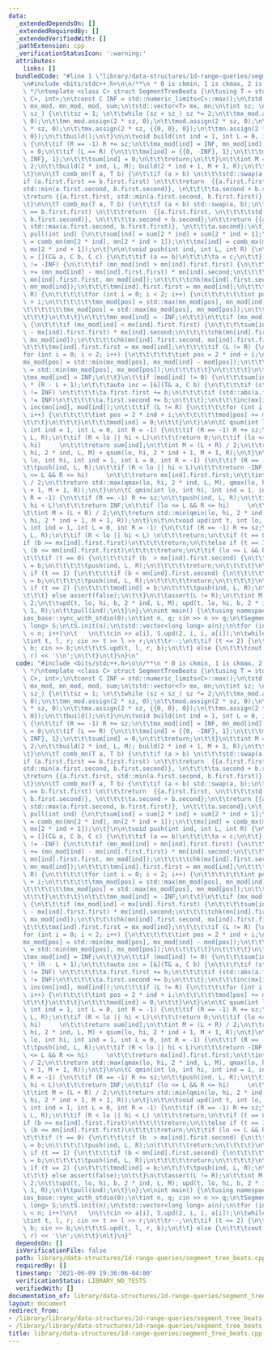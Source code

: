 ```yaml
---
data:
  _extendedDependsOn: []
  _extendedRequiredBy: []
  _extendedVerifiedWith: []
  _pathExtension: cpp
  _verificationStatusIcon: ':warning:'
  attributes:
    links: []
  bundledCode: "#line 1 \"library/data-structures/1d-range-queries/segment_tree_beats.cpp\"\
    \n#include <bits/stdc++.h>\n\n/**\n * 0 is ckmin, 1 is ckmax, 2 is range add\n\
    \ */\ntemplate <class C> struct SegmentTreeBeats {\n\tusing T = std::pair<std::pair<C,\
    \ C>, int>;\n\tconst C INF = std::numeric_limits<C>::max();\n\tstd::vector<C>\
    \ mx_mod, mn_mod, mod, sum;\n\tstd::vector<T> mx, mn;\n\tint sz; \n\n\tvoid init(int\
    \ sz_) {\n\t\tsz = 1; \n\t\twhile (sz < sz_) sz *= 2;\n\t\tmx_mod.assign(2 * sz,\
    \ 0);\n\t\tmn_mod.assign(2 * sz, 0);\n\t\tmod.assign(2 * sz, 0);\n\t\tsum.assign(2\
    \ * sz, 0);\n\t\tmx.assign(2 * sz, {{0, 0}, 0});\n\t\tmn.assign(2 * sz, {{0, 0},\
    \ 0});\n\t\tbuild();\n\t}\n\n\tvoid build(int ind = 1, int L = 0, int R = -1)\
    \ {\n\t\tif (R == -1) R += sz;\n\t\tmx_mod[ind] = INF, mn_mod[ind] = -INF, mod[ind]\
    \ = 0;\n\t\tif (L == R) {\n\t\t\tmx[ind] = {{0, -INF}, 1};\n\t\t\tmn[ind] = {{0,\
    \ INF}, 1};\n\t\t\tsum[ind] = 0;\n\t\t\treturn;\n\t\t}\n\t\tint M = (L + R) /\
    \ 2;\n\t\tbuild(2 * ind, L, M); build(2 * ind + 1, M + 1, R);\n\t\tpull(ind);\n\
    \t}\n\n\tT comb_mn(T a, T b) {\n\t\tif (a > b) \n\t\t\tstd::swap(a, b);\n\t\t\
    if (a.first.first == b.first.first) \n\t\t\treturn  {{a.first.first, \n\t\t\t\t\
    std::min(a.first.second, b.first.second)}, \n\t\t\t\ta.second + b.second};\n\t\
    \treturn {{a.first.first, std::min(a.first.second, b.first.first)}, a.second};\n\
    \t}\n\n\tT comb_mx(T a, T b) {\n\t\tif (a < b) std::swap(a, b);\n\t\tif (a.first.first\
    \ == b.first.first) \n\t\t\treturn  {{a.first.first, \n\t\t\t\tstd::max(a.first.second,\
    \ b.first.second)}, \n\t\t\t\ta.second + b.second};\n\t\treturn {{a.first.first,\
    \ std::max(a.first.second, b.first.first)}, \n\t\t\ta.second};\n\t}\n\n\tvoid\
    \ pull(int ind) {\n\t\tsum[ind] = sum[2 * ind] + sum[2 * ind + 1];\n\t\tmn[ind]\
    \ = comb_mn(mn[2 * ind], mn[2 * ind + 1]);\n\t\tmx[ind] = comb_mx(mx[2 * ind],\
    \ mx[2 * ind + 1]);\n\t}\n\n\tvoid push(int ind, int L, int R) {\n\t\tauto chk\
    \ = [](C& a, C b, C c) {\n\t\t\tif (a == b)\n\t\t\t\ta = c;\n\t\t};\n\t\tif (mn_mod[ind]\
    \ != -INF) {\n\t\t\tif (mn_mod[ind] > mn[ind].first.first) {\n\t\t\t\tsum[ind]\
    \ += (mn_mod[ind] - mn[ind].first.first) * mn[ind].second;\n\t\t\t\tchk(mx[ind].first.first,\
    \ mn[ind].first.first, mn_mod[ind]);\n\t\t\t\tchk(mx[ind].first.second, mn[ind].first.first,\
    \ mn_mod[ind]);\n\t\t\t\tmn[ind].first.first = mn_mod[ind];\n\t\t\t\tif (L !=\
    \ R) {\n\t\t\t\t\tfor (int i = 0; i < 2; i++) {\n\t\t\t\t\t\tint pos = 2 * ind\
    \ + i;\n\t\t\t\t\t\tmn_mod[pos] = std::max(mn_mod[pos], mn_mod[ind] - mod[pos]);\n\
    \t\t\t\t\t\tmx_mod[pos] = std::max(mx_mod[pos], mn_mod[pos]);\n\t\t\t\t\t}\n\t\
    \t\t\t}\n\t\t\t}\n\t\t\tmn_mod[ind] = -INF;\n\t\t}\n\t\tif (mx_mod[ind] != INF)\
    \ {\n\t\t\tif (mx_mod[ind] < mx[ind].first.first) {\n\t\t\t\tsum[ind] += (mx_mod[ind]\
    \ - mx[ind].first.first) * mx[ind].second;\n\t\t\t\tchk(mn[ind].first.first, mx[ind].first.first,\
    \ mx_mod[ind]);\n\t\t\t\tchk(mn[ind].first.second, mx[ind].first.first, mx_mod[ind]);\n\
    \t\t\t\tmx[ind].first.first = mx_mod[ind];\n\t\t\t\tif (L != R) {\n\t\t\t\t\t\
    for (int i = 0; i < 2; i++) {\n\t\t\t\t\t\tint pos = 2 * ind + i;\n\t\t\t\t\t\t\
    mx_mod[pos] = std::min(mx_mod[pos], mx_mod[ind] - mod[pos]);\n\t\t\t\t\t\tmn_mod[pos]\
    \ = std::min(mn_mod[pos], mx_mod[pos]);\n\t\t\t\t\t}\n\t\t\t\t}\n\t\t\t}\n\t\t\
    \tmx_mod[ind] = INF;\n\t\t}\n\t\tif (mod[ind] != 0) {\n\t\t\tsum[ind] += mod[ind]\
    \ * (R - L + 1);\n\t\t\tauto inc = [&](T& a, C b) {\n\t\t\t\tif (std::abs(a.first.first)\
    \ != INF) \n\t\t\t\t\ta.first.first += b;\n\t\t\t\tif (std::abs(a.first.second)\
    \ != INF)\n\t\t\t\t\ta.first.second += b;\n\t\t\t};\n\t\t\tinc(mx[ind], mod[ind]);\
    \ inc(mn[ind], mod[ind]);\n\t\t\tif (L != R) {\n\t\t\t\tfor (int i = 0; i < 2;\
    \ i++) {\n\t\t\t\t\tint pos = 2 * ind + i;\n\t\t\t\t\tmod[pos] += mod[ind];\n\t\
    \t\t\t}\n\t\t\t}\n\t\t\tmod[ind] = 0;\n\t\t}\n\t}\n\n\tC qsum(int lo, int hi,\
    \ int ind = 1, int L = 0, int R = -1) {\n\t\tif (R == -1) R += sz;\n\t\tpush(ind,\
    \ L, R);\n\t\tif (R < lo || hi < L)\n\t\t\treturn 0;\n\t\tif (lo <= L && R <=\
    \ hi)     \n\t\t\treturn sum[ind];\n\t\tint M = (L + R) / 2;\n\t\treturn qsum(lo,\
    \ hi, 2 * ind, L, M) + qsum(lo, hi, 2 * ind + 1, M + 1, R);\n\t}\n\n\tC qmax(int\
    \ lo, int hi, int ind = 1, int L = 0, int R = -1) {\n\t\tif (R == -1) R += sz;\n\
    \t\tpush(ind, L, R);\n\t\tif (R < lo || hi < L)\n\t\t\treturn -INF;\n\t\tif (lo\
    \ <= L && R <= hi)     \n\t\t\treturn mx[ind].first.first;\n\t\tint M = (L + R)\
    \ / 2;\n\t\treturn std::max(qmax(lo, hi, 2 * ind, L, M), qmax(lo, hi, 2 * ind\
    \ + 1, M + 1, R));\n\t}\n\n\tC qmin(int lo, int hi, int ind = 1, int L = 0, int\
    \ R = -1) {\n\t\tif (R == -1) R += sz;\n\t\tpush(ind, L, R);\n\t\tif (R < lo ||\
    \ hi < L)\n\t\t\treturn INF;\n\t\tif (lo <= L && R <= hi)     \n\t\t\treturn mn[ind].first.first;\n\
    \t\tint M = (L + R) / 2;\n\t\treturn std::min(qmin(lo, hi, 2 * ind, L, M), qmin(lo,\
    \ hi, 2 * ind + 1, M + 1, R));\n\t}\n\t\n\tvoid upd(int t, int lo, int hi, C b,\
    \ int ind = 1, int L = 0, int R = -1) {\n\t\tif (R == -1) R += sz;\n\t\tpush(ind,\
    \ L, R);\n\t\tif (R < lo || hi < L) \n\t\t\treturn;\n\t\tif (t == 0) \n\t\t\t\
    if (b >= mx[ind].first.first)\n\t\t\t\treturn;\n\t\telse if (t == 1)\n\t\t\tif\
    \ (b <= mn[ind].first.first)\n\t\t\t\treturn;\n\t\tif (lo <= L && R <= hi) {\n\
    \t\t\tif (t == 0) {\n\t\t\t\tif (b  > mx[ind].first.second) {\n\t\t\t\t\tmx_mod[ind]\
    \ = b;\n\t\t\t\t\tpush(ind, L, R);\n\t\t\t\t\treturn;\n\t\t\t\t}\n\t\t\t} else\
    \ if (t == 1) {\n\t\t\t\tif (b < mn[ind].first.second) {\n\t\t\t\t\tmn_mod[ind]\
    \ = b;\n\t\t\t\t\tpush(ind, L, R);\n\t\t\t\t\treturn;\n\t\t\t\t}\n\t\t\t} else\
    \ if (t == 2) {\n\t\t\t\tmod[ind] = b;\n\t\t\t\tpush(ind, L, R);\n\t\t\t\treturn;\n\
    \t\t\t} else assert(false);\n\t\t}\n\t\tassert(L != R);\n\t\tint M = (L + R) /\
    \ 2;\n\t\tupd(t, lo, hi, b, 2 * ind, L, M); upd(t, lo, hi, b, 2 * ind + 1, M +\
    \ 1, R);\n\t\tpull(ind);\n\t}\n};\n\nint main() {\n\tusing namespace std;\n\t\
    ios_base::sync_with_stdio(0);\n\tint n, q; cin >> n >> q;\n\tSegmentTreeBeats<long\
    \ long> S;\n\tS.init(n);\n\tstd::vector<long long> a(n);\n\tfor (int i = 0; i\
    \ < n; i++)\n\t   \n\t\tcin >> a[i], S.upd(2, i, i, a[i]);\n\twhile (q--) {\n\t\
    \tint t, l, r; cin >> t >> l >> r;\n\t\tr--;\n\t\tif (t <= 2) {\n\t\t\tlong long\
    \ b; cin >> b;\n\t\t\tS.upd(t, l, r, b);\n\t\t} else {\n\t\t\tcout << S.qsum(l,\
    \ r) << '\\n';\n\t\t}\n\t}\n}\n"
  code: "#include <bits/stdc++.h>\n\n/**\n * 0 is ckmin, 1 is ckmax, 2 is range add\n\
    \ */\ntemplate <class C> struct SegmentTreeBeats {\n\tusing T = std::pair<std::pair<C,\
    \ C>, int>;\n\tconst C INF = std::numeric_limits<C>::max();\n\tstd::vector<C>\
    \ mx_mod, mn_mod, mod, sum;\n\tstd::vector<T> mx, mn;\n\tint sz; \n\n\tvoid init(int\
    \ sz_) {\n\t\tsz = 1; \n\t\twhile (sz < sz_) sz *= 2;\n\t\tmx_mod.assign(2 * sz,\
    \ 0);\n\t\tmn_mod.assign(2 * sz, 0);\n\t\tmod.assign(2 * sz, 0);\n\t\tsum.assign(2\
    \ * sz, 0);\n\t\tmx.assign(2 * sz, {{0, 0}, 0});\n\t\tmn.assign(2 * sz, {{0, 0},\
    \ 0});\n\t\tbuild();\n\t}\n\n\tvoid build(int ind = 1, int L = 0, int R = -1)\
    \ {\n\t\tif (R == -1) R += sz;\n\t\tmx_mod[ind] = INF, mn_mod[ind] = -INF, mod[ind]\
    \ = 0;\n\t\tif (L == R) {\n\t\t\tmx[ind] = {{0, -INF}, 1};\n\t\t\tmn[ind] = {{0,\
    \ INF}, 1};\n\t\t\tsum[ind] = 0;\n\t\t\treturn;\n\t\t}\n\t\tint M = (L + R) /\
    \ 2;\n\t\tbuild(2 * ind, L, M); build(2 * ind + 1, M + 1, R);\n\t\tpull(ind);\n\
    \t}\n\n\tT comb_mn(T a, T b) {\n\t\tif (a > b) \n\t\t\tstd::swap(a, b);\n\t\t\
    if (a.first.first == b.first.first) \n\t\t\treturn  {{a.first.first, \n\t\t\t\t\
    std::min(a.first.second, b.first.second)}, \n\t\t\t\ta.second + b.second};\n\t\
    \treturn {{a.first.first, std::min(a.first.second, b.first.first)}, a.second};\n\
    \t}\n\n\tT comb_mx(T a, T b) {\n\t\tif (a < b) std::swap(a, b);\n\t\tif (a.first.first\
    \ == b.first.first) \n\t\t\treturn  {{a.first.first, \n\t\t\t\tstd::max(a.first.second,\
    \ b.first.second)}, \n\t\t\t\ta.second + b.second};\n\t\treturn {{a.first.first,\
    \ std::max(a.first.second, b.first.first)}, \n\t\t\ta.second};\n\t}\n\n\tvoid\
    \ pull(int ind) {\n\t\tsum[ind] = sum[2 * ind] + sum[2 * ind + 1];\n\t\tmn[ind]\
    \ = comb_mn(mn[2 * ind], mn[2 * ind + 1]);\n\t\tmx[ind] = comb_mx(mx[2 * ind],\
    \ mx[2 * ind + 1]);\n\t}\n\n\tvoid push(int ind, int L, int R) {\n\t\tauto chk\
    \ = [](C& a, C b, C c) {\n\t\t\tif (a == b)\n\t\t\t\ta = c;\n\t\t};\n\t\tif (mn_mod[ind]\
    \ != -INF) {\n\t\t\tif (mn_mod[ind] > mn[ind].first.first) {\n\t\t\t\tsum[ind]\
    \ += (mn_mod[ind] - mn[ind].first.first) * mn[ind].second;\n\t\t\t\tchk(mx[ind].first.first,\
    \ mn[ind].first.first, mn_mod[ind]);\n\t\t\t\tchk(mx[ind].first.second, mn[ind].first.first,\
    \ mn_mod[ind]);\n\t\t\t\tmn[ind].first.first = mn_mod[ind];\n\t\t\t\tif (L !=\
    \ R) {\n\t\t\t\t\tfor (int i = 0; i < 2; i++) {\n\t\t\t\t\t\tint pos = 2 * ind\
    \ + i;\n\t\t\t\t\t\tmn_mod[pos] = std::max(mn_mod[pos], mn_mod[ind] - mod[pos]);\n\
    \t\t\t\t\t\tmx_mod[pos] = std::max(mx_mod[pos], mn_mod[pos]);\n\t\t\t\t\t}\n\t\
    \t\t\t}\n\t\t\t}\n\t\t\tmn_mod[ind] = -INF;\n\t\t}\n\t\tif (mx_mod[ind] != INF)\
    \ {\n\t\t\tif (mx_mod[ind] < mx[ind].first.first) {\n\t\t\t\tsum[ind] += (mx_mod[ind]\
    \ - mx[ind].first.first) * mx[ind].second;\n\t\t\t\tchk(mn[ind].first.first, mx[ind].first.first,\
    \ mx_mod[ind]);\n\t\t\t\tchk(mn[ind].first.second, mx[ind].first.first, mx_mod[ind]);\n\
    \t\t\t\tmx[ind].first.first = mx_mod[ind];\n\t\t\t\tif (L != R) {\n\t\t\t\t\t\
    for (int i = 0; i < 2; i++) {\n\t\t\t\t\t\tint pos = 2 * ind + i;\n\t\t\t\t\t\t\
    mx_mod[pos] = std::min(mx_mod[pos], mx_mod[ind] - mod[pos]);\n\t\t\t\t\t\tmn_mod[pos]\
    \ = std::min(mn_mod[pos], mx_mod[pos]);\n\t\t\t\t\t}\n\t\t\t\t}\n\t\t\t}\n\t\t\
    \tmx_mod[ind] = INF;\n\t\t}\n\t\tif (mod[ind] != 0) {\n\t\t\tsum[ind] += mod[ind]\
    \ * (R - L + 1);\n\t\t\tauto inc = [&](T& a, C b) {\n\t\t\t\tif (std::abs(a.first.first)\
    \ != INF) \n\t\t\t\t\ta.first.first += b;\n\t\t\t\tif (std::abs(a.first.second)\
    \ != INF)\n\t\t\t\t\ta.first.second += b;\n\t\t\t};\n\t\t\tinc(mx[ind], mod[ind]);\
    \ inc(mn[ind], mod[ind]);\n\t\t\tif (L != R) {\n\t\t\t\tfor (int i = 0; i < 2;\
    \ i++) {\n\t\t\t\t\tint pos = 2 * ind + i;\n\t\t\t\t\tmod[pos] += mod[ind];\n\t\
    \t\t\t}\n\t\t\t}\n\t\t\tmod[ind] = 0;\n\t\t}\n\t}\n\n\tC qsum(int lo, int hi,\
    \ int ind = 1, int L = 0, int R = -1) {\n\t\tif (R == -1) R += sz;\n\t\tpush(ind,\
    \ L, R);\n\t\tif (R < lo || hi < L)\n\t\t\treturn 0;\n\t\tif (lo <= L && R <=\
    \ hi)     \n\t\t\treturn sum[ind];\n\t\tint M = (L + R) / 2;\n\t\treturn qsum(lo,\
    \ hi, 2 * ind, L, M) + qsum(lo, hi, 2 * ind + 1, M + 1, R);\n\t}\n\n\tC qmax(int\
    \ lo, int hi, int ind = 1, int L = 0, int R = -1) {\n\t\tif (R == -1) R += sz;\n\
    \t\tpush(ind, L, R);\n\t\tif (R < lo || hi < L)\n\t\t\treturn -INF;\n\t\tif (lo\
    \ <= L && R <= hi)     \n\t\t\treturn mx[ind].first.first;\n\t\tint M = (L + R)\
    \ / 2;\n\t\treturn std::max(qmax(lo, hi, 2 * ind, L, M), qmax(lo, hi, 2 * ind\
    \ + 1, M + 1, R));\n\t}\n\n\tC qmin(int lo, int hi, int ind = 1, int L = 0, int\
    \ R = -1) {\n\t\tif (R == -1) R += sz;\n\t\tpush(ind, L, R);\n\t\tif (R < lo ||\
    \ hi < L)\n\t\t\treturn INF;\n\t\tif (lo <= L && R <= hi)     \n\t\t\treturn mn[ind].first.first;\n\
    \t\tint M = (L + R) / 2;\n\t\treturn std::min(qmin(lo, hi, 2 * ind, L, M), qmin(lo,\
    \ hi, 2 * ind + 1, M + 1, R));\n\t}\n\t\n\tvoid upd(int t, int lo, int hi, C b,\
    \ int ind = 1, int L = 0, int R = -1) {\n\t\tif (R == -1) R += sz;\n\t\tpush(ind,\
    \ L, R);\n\t\tif (R < lo || hi < L) \n\t\t\treturn;\n\t\tif (t == 0) \n\t\t\t\
    if (b >= mx[ind].first.first)\n\t\t\t\treturn;\n\t\telse if (t == 1)\n\t\t\tif\
    \ (b <= mn[ind].first.first)\n\t\t\t\treturn;\n\t\tif (lo <= L && R <= hi) {\n\
    \t\t\tif (t == 0) {\n\t\t\t\tif (b  > mx[ind].first.second) {\n\t\t\t\t\tmx_mod[ind]\
    \ = b;\n\t\t\t\t\tpush(ind, L, R);\n\t\t\t\t\treturn;\n\t\t\t\t}\n\t\t\t} else\
    \ if (t == 1) {\n\t\t\t\tif (b < mn[ind].first.second) {\n\t\t\t\t\tmn_mod[ind]\
    \ = b;\n\t\t\t\t\tpush(ind, L, R);\n\t\t\t\t\treturn;\n\t\t\t\t}\n\t\t\t} else\
    \ if (t == 2) {\n\t\t\t\tmod[ind] = b;\n\t\t\t\tpush(ind, L, R);\n\t\t\t\treturn;\n\
    \t\t\t} else assert(false);\n\t\t}\n\t\tassert(L != R);\n\t\tint M = (L + R) /\
    \ 2;\n\t\tupd(t, lo, hi, b, 2 * ind, L, M); upd(t, lo, hi, b, 2 * ind + 1, M +\
    \ 1, R);\n\t\tpull(ind);\n\t}\n};\n\nint main() {\n\tusing namespace std;\n\t\
    ios_base::sync_with_stdio(0);\n\tint n, q; cin >> n >> q;\n\tSegmentTreeBeats<long\
    \ long> S;\n\tS.init(n);\n\tstd::vector<long long> a(n);\n\tfor (int i = 0; i\
    \ < n; i++)\n\t   \n\t\tcin >> a[i], S.upd(2, i, i, a[i]);\n\twhile (q--) {\n\t\
    \tint t, l, r; cin >> t >> l >> r;\n\t\tr--;\n\t\tif (t <= 2) {\n\t\t\tlong long\
    \ b; cin >> b;\n\t\t\tS.upd(t, l, r, b);\n\t\t} else {\n\t\t\tcout << S.qsum(l,\
    \ r) << '\\n';\n\t\t}\n\t}\n}"
  dependsOn: []
  isVerificationFile: false
  path: library/data-structures/1d-range-queries/segment_tree_beats.cpp
  requiredBy: []
  timestamp: '2021-06-09 19:36:06-04:00'
  verificationStatus: LIBRARY_NO_TESTS
  verifiedWith: []
documentation_of: library/data-structures/1d-range-queries/segment_tree_beats.cpp
layout: document
redirect_from:
- /library/library/data-structures/1d-range-queries/segment_tree_beats.cpp
- /library/library/data-structures/1d-range-queries/segment_tree_beats.cpp.html
title: library/data-structures/1d-range-queries/segment_tree_beats.cpp
---
```

